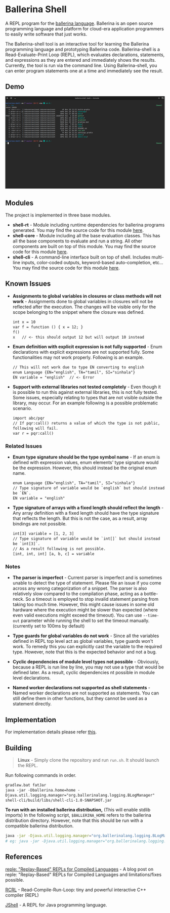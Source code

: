 # Ballerina Shell

A REPL program for the [ballerina language](https://github.com/ballerina-platform/ballerina-lang). Ballerina is an open source programming language and platform for cloud-era application programmers to easily write software that just works.

The Ballerina-shell tool is an interactive tool for learning the Ballerina programming language and prototyping Ballerina code. Ballerina-shell is a Read-Evaluate-Print Loop (REPL), which evaluates declarations, statements, and expressions as they are entered and immediately shows the results. Currently, the tool is run via the command line. Using Ballerina-shell, you can enter program statements one at a time and immediately see the result.

## Demo

![Recording](./docs/demo.gif)

## Modules

The project is implemented in three base modules.

- **shell-rt** - Module including runtime dependencies for ballerina programs generated. You may find the source code for this
  module [here](shell-rt).
- **shell-core** - Module including all the base evaluation classes. This has all the base components to evaluate and run a
  string. All other components are built on top of this module. You may find the source code for this
  module [here](shell-core).
- **shell-cli** - A command-line interface built on top of shell. Includes multi-line inputs, color-coded outputs,
  keyword-based auto-completion, etc... You may find the source code for this module [here](shell-cli).

## Known Issues

- **Assignments to global variables in closures or class methods will not work** - Assignments done to global variables
  in closures will not be reflected after the execution. The changes will be visible only for the scope belonging to the
  snippet where the closure was defined.

  ```ballerina
  int x = 10
  var f = function () { x = 12; }
  f()
  x   // <- this should output 12 but will output 10 instead
  ```

- **Enum definition with explicit expression is not fully supported** - Enum declarations with explicit expressions are
  not supported fully. Some functionalities may not work properly. Following is an example.

  ```ballerina
  // This will not work due to type EN converting to english
  enum Language {EN="english", TA="tamil", SI="sinhala"}
  EN variable = "english"  // <- Error
  ```

- **Support with external libraries not tested completely** - Even though it is possible to run this against external libraries, this is not fully tested. Some issues, especially relating to types that are not visible outside the library, may occur. For an example following is a possible problematic scenario.

  ```ballerina
  import abc/pqr
  // If pqr:call() returns a value of which the type is not public, following will fail.
  var r = pqr:call()
  ```

### Related Issues

- **Enum type signature should be the type symbol name** - If an enum is defined with expression values, enum elements'
  type signature would be the expression. However, this should instead be the original enum name.

  ```ballerina
  enum Language {EN="english", TA="tamil", SI="sinhala"}
  // Type signature of variable would be `english` but should instead be `EN`.
  EN variable = "english" 
  ```

- **Type signature of arrays with a fixed length should reflect the length** - Any array definition with a fixed length
  should have the type signature that reflects the length. But this is not the case, as a result, array bindings are not
  possible.

  ```ballerina
  int[3] variable = [1, 2, 3]
  // Type signature of variable would be `int[]` but should instead be `int[3]`.
  // As a result following is not possible.
  [int, int, int] [a, b, c] = variable
  ```

### Notes

- **The parser is imperfect** - Current parser is imperfect and is sometimes unable to detect the type of statement.
  Please file an issue if you come across any wrong categorization of a snippet. The parser is also relatively slow
  compared to the compilation phase, acting as a bottle-neck. So a timeout is employed to stop invalid statement parsing
  from taking too much time. However, this might cause issues in some old hardware where the execution might be slower
  than expected (where even valid executions might exceed the timeout). You can use `--time-out` parameter while running
  the shell to set the timeout manually. (currently set to 100ms by default)

- **Type guards for global variables do not work** - Since all the variables defined in REPL top level act as global
  variables, type guards won't work. To remedy this you can explicitly cast the variable to the required type. However,
  note that this is the expected behavior and not a bug.

- **Cyclic dependencies of module level types not possible** - Obviously, because a REPL is run line by line, you may
  not use a type that would be defined later. As a result, cyclic dependencies nt possible in module level declarations.

- **Named worker declarations not supported as shell statements** - Named worker declarations are not supported as
  statements. You can still define them in other functions, but they cannot be used as a statement directly.

## Implementation

For implementation details please refer [this](shell-core/README.md).

## Building

> **Linux** - Simply clone the repository and run `run.sh`. It should launch the REPL.

Run following commands in order.

```batch
gradlew.bat fatJar
java -jar -Dballerina.home=home -Djava.util.logging.manager="org.ballerinalang.logging.BLogManager" shell-cli/build/libs/shell-cli-1.0-SNAPSHOT.jar
```

**To run with an installed ballerina distribution,** (This will enable stdlib imports)
In the following script, `$BALLERINA_HOME` refers to the ballerina distribution directory. However, note that this
should be run with a compatible ballerina distribution.

```bash
java -jar -Djava.util.logging.manager="org.ballerinalang.logging.BLogManager" -Dballerina.home=$BALLERINA_HOME shell-cli/build/libs/shell-cli-1.0-SNAPSHOT.jar
# eg: java -jar -Djava.util.logging.manager="org.ballerinalang.logging.BLogManager" -Dballerina.home=/usr/lib/ballerina/distributions/ballerina-slp8 shell-cli/build/libs/shell-cli-1.0-SNAPSHOT.jar
```

## References

[reple: "Replay-Based" REPLs for Compiled Languages](https://people.eecs.berkeley.edu/~brock/blog/reple.php) - A blog
post on reple: "Replay-Based" REPLs for Compiled Languages and limitations/fixes possible.

[RCRL](https://github.com/onqtam/rcrl) - Read-Compile-Run-Loop: tiny and powerful interactive C++ compiler (REPL)

[JShell](https://docs.oracle.com/javase/9/jshell/introduction-jshell.htm#JSHEL-GUID-630F27C8-1195-4989-9F6B-2C51D46F52C8) - A REPL for Java programming language.

